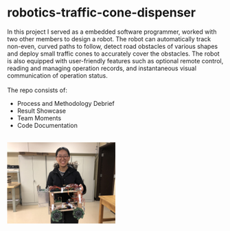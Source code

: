 # robotics-traffic-cone-dispenser
In this project I served as a embedded software programmer, worked with two other members to design a robot. The robot can automatically track non-even, curved paths to follow, detect road obstacles of various shapes and deploy small traffic cones to accurately cover the obstacles. The robot is also equipped with user-friendly features such as optional remote control, reading and managing operation records, and instantaneous visual communication of operation status.<br>
<br>
The repo consists of:<br>
- Process and Methodology Debrief<br>
- Result Showcase<br>
- Team Moments<br>
- Code Documentation<br>
<br>
<img align="left" width="50%" height="50%" src="https://github.com/hy-chen/robotics-traffic-cone-dispenser/blob/master/Me%20with%20Mr.%20Krab.jpg">

